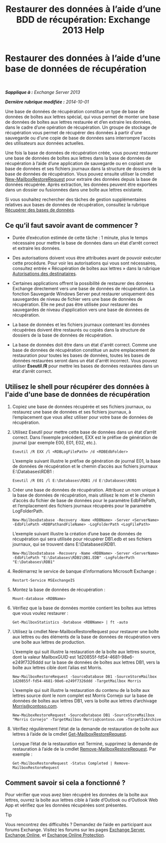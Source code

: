 ﻿---
title: 'Restaurer des données à l’aide d’une BDD de récupération: Exchange 2013 Help'
TOCTitle: Restaurer des données à l’aide d’une base de données de récupération
ms:assetid: d64c18e7-16af-4bd8-a5c5-01206984d4d1
ms:mtpsurl: https://technet.microsoft.com/fr-fr/library/Ee332351(v=EXCHG.150)
ms:contentKeyID: 50479277
ms.date: 05/23/2018
mtps_version: v=EXCHG.150
ms.translationtype: MT
---

# Restaurer des données à l’aide d’une base de données de récupération

 

_**Sapplique à :** Exchange Server 2013_

_**Dernière rubrique modifiée :** 2014-10-01_

Une base de données de récupération constitue un type de base de données de boîtes aux lettres spécial, qui vous permet de monter une base de données de boîtes aux lettres restaurée et d’en extraire les données, dans le cadre d’une opération de récupération. Un groupe de stockage de récupération vous permet de récupérer des données à partir d'une sauvegarde ou d'une copie de base de données sans interrompre l'accès des utilisateurs aux données actuelles.

Une fois la base de données de récupération créée, vous pouvez restaurer une base de données de boîtes aux lettres dans la base de données de récupération à l’aide d’une application de sauvegarde ou en copiant une base de données et ses fichiers journaux dans la structure de dossiers de la base de données de récupération. Vous pouvez ensuite utiliser la cmdlet [New-MailboxRestoreRequest](https://technet.microsoft.com/fr-fr/library/ff829875\(v=exchg.150\)) pour extraire des données depuis la base de données récupérée. Après extraction, les données peuvent être exportées dans un dossier ou fusionnées dans une boîte aux lettres existante.

Si vous souhaitez rechercher des tâches de gestion supplémentaires relatives aux bases de données de récupération, consultez la rubrique [Récupérer des bases de données](recovery-databases-exchange-2013-help.md).

## Ce qu’il faut savoir avant de commencer ?

  - Durée d’exécution estimée de cette tâche : 1 minute, plus le temps nécessaire pour mettre la base de données dans un état d’arrêt correct et extraire les données.

  - Des autorisations doivent vous être attribuées avant de pouvoir exécuter cette procédure. Pour voir les autorisations qui vous sont nécessaires, consultez entrée « Récupération de boîtes aux lettres » dans la rubrique [Autorisations des destinataires](recipients-permissions-exchange-2013-help.md).

  - Certaines applications offrent la possibilité de restaurer des données Exchange directement vers une base de données de récupération. La fonction Sauvegarde Windows Server peut restaurer uniquement des sauvegardes de niveau de fichier vers une base de données de récupération. Elle ne peut pas être utilisée pour restaurer des sauvegardes de niveau d’application vers une base de données de récupération.

  - La base de données et les fichiers journaux contenant les données récupérées doivent être restaurés ou copiés dans la structure de dossiers de la base de données de récupération.

  - La base de données doit être dans un état d'arrêt correct. Comme une base de données de récupération constitue un autre emplacement de restauration pour toutes les bases de données, toutes les bases de données restaurées seront dans un état d'arrêt incorrect. Vous pouvez utiliser **Eseutil /R** pour mettre les bases de données restaurées dans un état d’arrêt correct.

## Utilisez le shell pour récupérer des données à l'aide d'une base de données de récupération

1.  Copiez une base de données récupérée et ses fichiers journaux, ou restaurez une base de données et ses fichiers journaux, à l’emplacement que vous allez utiliser pour votre base de données de récupération.

2.  Utilisez Eseutil pour mettre cette base de données dans un état d’arrêt correct. Dans l’exemple précédent, EXX est le préfixe de génération de journal (par exemple E00, E01, E02, etc.).
    
        Eseutil /R EXX /l <RDBLogFilePath> /d <RDBEdbFolder>
    
    L’exemple suivant illustre le préfixe de génération de journal E01, la base de données de récupération et le chemin d’accès aux fichiers journaux E:\\Databases\\RDB1 :
    
        Eseutil /R E01 /l E:\Databases\RDB1 /d E:\Databases\RDB1

3.  Créer une base de données de récupération. Attribuez un nom unique à la base de données de récupération, mais utilisez le nom et le chemin d’accès du fichier de base de données pour le paramètre EdbFilePath, et l’emplacement des fichiers journaux récupérés pour le paramètre LogFolderPath.
    
        New-MailboxDatabase -Recovery -Name <RDBName> -Server <ServerName> -EdbFilePath <RDBPathandFileName> -LogFolderPath <LogFilePath>
    
    L’exemple suivant illustre la création d’une base de données de récupération qui sera utilisée pour récupérer DB1.edb et ses fichiers journaux, qui se trouvent dans E:\\Databases\\RDB1.
    
        New-MailboxDatabase -Recovery -Name <RDBName> -Server <ServerName> -EdbFilePath "E:\Databases\RDB1\DB1.EDB" -LogFolderPath "E:\Databases\RDB1"

4.  Redémarrez le service de banque d’informations Microsoft Exchange :
    
        Restart-Service MSExchangeIS

5.  Montez la base de données de récupération :
    
        Mount-database <RDBName>

6.  Vérifiez que la base de données montée contient les boîtes aux lettres que vous voulez restaurer :
    
        Get-MailboxStatistics -Database <RDBName> | ft -auto

7.  Utilisez la cmdlet New-MailboxRestoreRequest pour restaurer une boîte aux lettres ou des éléments de la base de données de récupération vers une boîte aux lettres de production.
    
    L’exemple qui suit illustre la restauration de la boîte aux lettres source, dont la valeur MailboxGUID est 1d20855f-fd54-4681-98e6-e249f7326ddd sur la base de données de boîtes aux lettres DB1, vers la boîte aux lettres cible dont l’alias est Morris.
    
        New-MailboxRestoreRequest -SourceDatabase DB1 -SourceStoreMailbox 1d20855f-fd54-4681-98e6-e249f7326ddd -TargetMailbox Morris
    
    L’exemple qui suit illustre la restauration du contenu de la boîte aux lettres source dont le nom complet est Morris Cornejo sur la base de données de boîtes aux lettres DB1, vers la boîte aux lettres d’archivage Morris@contoso.com.
    
        New-MaiboxRestoreRequest -SourceDatabase DB1 -SourceStoreMailbox "Morris Cornejo" -TargetMailbox Morris@contoso.com -TargetIsArchive

8.  Vérifiez régulièrement l’état de la demande de restauration de boîte aux lettres à l’aide de la cmdlet [Get-MailboxRestoreRequest](https://technet.microsoft.com/fr-fr/library/ff829907\(v=exchg.150\)).
    
    Lorsque l’état de la restauration est Terminé, supprimez la demande de restauration à l’aide de la cmdlet [Remove-MailboxRestoreRequest](https://technet.microsoft.com/fr-fr/library/ff829910\(v=exchg.150\)). Par exemple :
    
        Get-MailboxRestoreRequest -Status Completed | Remove-MailboxRestoreRequest

## Comment savoir si cela a fonctionné ?

Pour vérifier que vous avez bien récupéré les données de la boîte aux lettres, ouvrez la boîte aux lettres cible à l’aide d’Outlook ou d’Outlook Web App et vérifiez que les données récupérées sont présentes.

> [!TIP]
> Vous rencontrez des difficultés ? Demandez de l’aide en participant aux forums Exchange. Visitez les forums sur les pages <a href="https://go.microsoft.com/fwlink/p/?linkid=60612">Exchange Server</a>, <a href="https://go.microsoft.com/fwlink/p/?linkid=267542">Exchange Online</a>, et <a href="https://go.microsoft.com/fwlink/p/?linkid=285351">Exchange Online Protection</a>.

